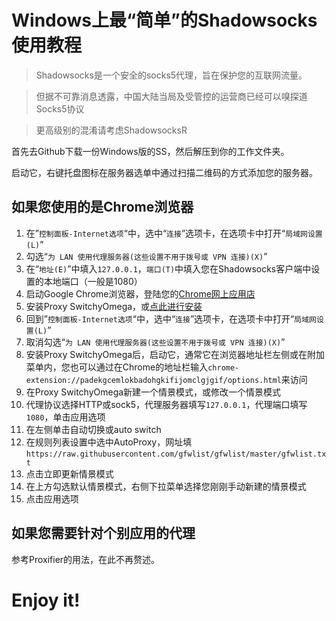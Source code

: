 # Windows上最“简单”的Shadowsocks使用教程 #
>Shadowsocks是一个安全的socks5代理，旨在保护您的互联网流量。

>但据不可靠消息透露，中国大陆当局及受管控的运营商已经可以嗅探道Socks5协议

>更高级别的混淆请考虑ShadowsocksR

首先去Github下载一份Windows版的SS，然后解压到你的工作文件夹。

启动它，右键托盘图标在服务器选单中通过扫描二维码的方式添加您的服务器。

## 如果您使用的是Chrome浏览器 ##
1. 在”`控制面板-Internet选项`“中，选中“`连接`”选项卡，在选项卡中打开“`局域网设置(L)`”
2. 勾选“`为 LAN 使用代理服务器(这些设置不用于拨号或 VPN 连接)(X)`”
3. 在“`地址(E)`”中填入`127.0.0.1`，`端口(T)`中填入您在Shadowsocks客户端中设置的本地端口（一般是1080）
4. 启动Google Chrome浏览器，登陆您的[Chrome网上应用店](https://chrome.google.com/webstore/category/extensions?hl=zh-CN)
5. 安装Proxy SwitchyOmega，或[点此进行安装](https://chrome.google.com/webstore/detail/proxy-switchyomega/padekgcemlokbadohgkifijomclgjgif?hl=zh-CN)
7. 回到”`控制面板-Internet选项`“中，选中“`连接`”选项卡，在选项卡中打开“`局域网设置(L)`”
8.  取消勾选“`为 LAN 使用代理服务器(这些设置不用于拨号或 VPN 连接)(X)`”
6. 安装Proxy SwitchyOmega后，启动它，通常它在浏览器地址栏左侧或在附加菜单内，您也可以通过在Chrome的地址栏输入`chrome-extension://padekgcemlokbadohgkifijomclgjgif/options.html`来访问
9. 在Proxy SwitchyOmega新建一个情景模式，或修改一个情景模式
10. 代理协议选择HTTP或sock5，代理服务器填写`127.0.0.1`，代理端口填写`1080`，单击应用选项
11. 在左侧单击自动切换或auto switch
12. 在规则列表设置中选中AutoProxy，网址填`https://raw.githubusercontent.com/gfwlist/gfwlist/master/gfwlist.txt`
13. 点击立即更新情景模式
14. 在上方勾选默认情景模式，右侧下拉菜单选择您刚刚手动新建的情景模式
15. 点击应用选项

## 如果您需要针对个别应用的代理 ##
参考Proxifier的用法，在此不再赘述。

# Enjoy it! #


